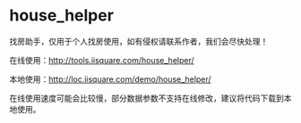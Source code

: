 # house_helper
找房助手，仅用于个人找房使用，如有侵权请联系作者，我们会尽快处理！

在线使用：http://tools.iisquare.com/house_helper/

本地使用：http://loc.iisquare.com/demo/house_helper/

在线使用速度可能会比较慢，部分数据参数不支持在线修改，建议将代码下载到本地使用。